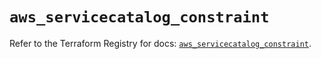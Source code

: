 # `aws_servicecatalog_constraint`

Refer to the Terraform Registry for docs: [`aws_servicecatalog_constraint`](https://registry.terraform.io/providers/hashicorp/aws/3.76.1/docs/resources/servicecatalog_constraint).
